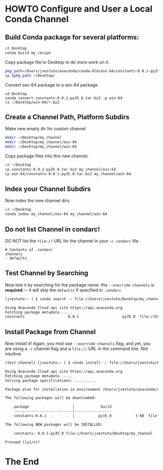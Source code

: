 # HOWTO Configure and User a Local Conda Channel

## Build Conda package for several platforms:

```bash
cd Desktop
conda build my_recipe 
```

Copy package file to Desktop to do more work on it:

```bash
pkg_path=/Users/jvestuto/anaconda/conda-bld/osx-64/constants-0.0.1-py35_0.tar.bz2
cp $pkg_path ~/Desktop/
```

Convert osx-64 package to a win-64 package

```
cd Desktop
conda convert constants-0.0.1-py35_0.tar.bz2 -p win-64
ls ~/Desktop/win-64/*.bz2
```

## Create a Channel Path, Platform Subdirs

Make new empty dir for custom channel

```bash
mkdir ~/Desktop/my_channel
mkdir ~/Desktop/my_channel/osx-64
mkdir ~/Desktop/my_channel/win-64
```

Copy package files into this new channel:


```bash
cd ~/Desktop
cp constants-0.0.1-py35_0.tar.bz2 my_channel/osx-64
cp win-64/constants-0.0.1-py35_0.tar.bz2 my_channel/win-64
```

## Index your Channel Subdirs

Now index the new channel dirs:

```bash
cd ~/Desktop
conda index my_channel/osx-64 my_channel/win-64
```

## Do not list Channel in condarc!

DO NOT list the `file://` URL for the channel in your `~/.condarc` file.

```
# Contents of .condarc
channels
- defaults
```

## Test Channel by Searching

Now test it by searching for the package name: the `--override-channels` is **required** -- it will skip the `defaults` if specified in `.condarc`

```bash
[jvestuto:~ ] $ conda search -c file://Users/jvestuto/Desktop/my_channel constants --override-channels

Using Anaconda Cloud api site https://api.anaconda.org
Fetching package metadata .....
constants                    0.0.1                    py35_0  file://Users/jvestuto/Desktop/my_channel/osx-64
```

## Install Package from Channel

Now install it! Again, you mist use `--override-channels` flag, and yet, you are using a `-c` channel flag and a `file://` URL in the command line. Not intuitive.

```bash
(test-channel) [jvestuto:~ ] $ conda install -c file://Users/jvestuto/Desktop/my_channel constants --override-channels

Using Anaconda Cloud api site https://api.anaconda.org
Fetching package metadata .....
Solving package specifications: ..........

Package plan for installation in environment /Users/jvestuto/anaconda/envs/test-channel:

The following packages will be downloaded:

    package                    |            build
    ---------------------------|-----------------
    constants-0.0.1            |           py35_0           3 KB  file://Users/jvestuto/Desktop/my_channel

The following NEW packages will be INSTALLED:

    constants: 0.0.1-py35_0 file://Users/jvestuto/Desktop/my_channel

Proceed ([y]/n)?
```

# The End